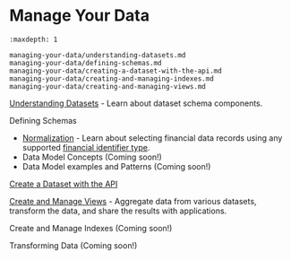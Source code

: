 # Manage Your Data


```{toctree}
:maxdepth: 1

managing-your-data/understanding-datasets.md
managing-your-data/defining-schemas.md
managing-your-data/creating-a-dataset-with-the-api.md
managing-your-data/creating-and-managing-indexes.md
managing-your-data/creating-and-managing-views.md
```

[Understanding Datasets](./managing-your-data/understanding-datasets.md) - Learn about dataset schema components.

Defining Schemas

- [Normalization](./managing-your-data/defining-schemas/normalization.md) - Learn about selecting financial data records using any supported [financial identifier type](../reference/financial-identifiers.md).
- Data Model Concepts (Coming soon!)
- Data Model examples and Patterns (Coming soon!)

[Create a Dataset with the API](./managing-your-data/creating-a-dataset-with-the-api.md)

[Create and Manage Views](./managing-your-data/creating-and-managing-views.md) - Aggregate data from various datasets, transform the data, and share the results with applications.

Create and Manage Indexes (Coming soon!)

Transforming Data (Coming soon!)